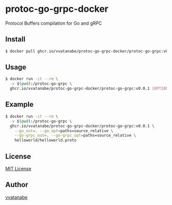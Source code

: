 # protoc-go-grpc-docker
Protocol Buffers compilation for Go and gRPC

## Install

```sh
$ docker pull ghcr.io/vvatanabe/protoc-go-grpc-docker/protoc-go-grpc:v0.0.1
```

## Usage

```sh
$ docker run -it --rm \
  -v $(pwd):/protoc-go-grpc \
  ghcr.io/vvatanabe/protoc-go-grpc-docker/protoc-go-grpc:v0.0.1 [OPTION] PROTO_FILES
```

## Example

```sh
$ docker run -it --rm \
  -v $(pwd):/protoc-go-grpc \
  ghcr.io/vvatanabe/protoc-go-grpc-docker/protoc-go-grpc:v0.0.1 \
    --go_out=. --go_opt=paths=source_relative \
    --go-grpc_out=. --go-grpc_opt=paths=source_relative \
    helloworld/helloworld.proto
```

## License

[MIT License](http://www.opensource.org/licenses/mit-license.php)

## Author

[vvatanabe](https://github.com/vvatanabe)
